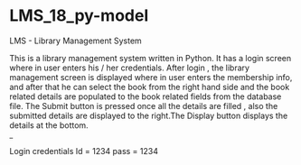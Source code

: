 # LMS_18_py-model
LMS - Library Management System

This is a library management system written in Python. It has a login screen where in user enters his / her credentials. After login , the library management screen is displayed where in user enters the membership info, and after that he can select the book from the right hand side and the book related details are populated to the book related fields from the database file. The Submit button is pressed once all the details are filled , also the submitted details are displayed to the right.The Display button displays the details at the bottom. 
<hr width = "6px"></hr>

Login credentials 
Id = 1234
pass = 1234
